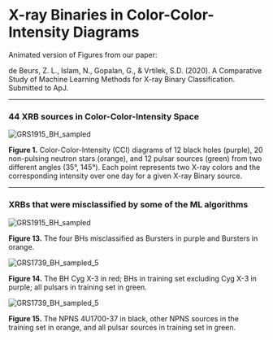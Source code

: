 # X-ray Binaries in Color-Color-Intensity Diagrams

Animated version of Figures from our paper: 

de Beurs, Z. L., Islam, N., Gopalan, G., & Vrtilek, S.D. (2020). A Comparative Study of Machine Learning Methods for X-ray Binary Classification. Submitted to ApJ.

----
### 44 XRB sources in Color-Color-Intensity Space

![GRS1915_BH_sampled](44XRBSources.gif) 

**Figure 1.** Color-Color-Intensity (CCI) diagrams of 12 black holes (purple), 20 non-pulsing neutron stars (orange), and 12 pulsar sources (green) from two different angles (35°, 145°). Each point represents two X-ray colors and the corresponding intensity over one day for a given X-ray Binary source.

----
### XRBs that were misclassified by some of the ML algorithms

![GRS1915_BH_sampled](BHs_classified_as_NS_sampled.gif)

**Figure 13.** The four BHs misclassified as Bursters in purple and Bursters in orange.


![GRS1739_BH_sampled_5](CygX-3_BH_PS_Red_sampled.gif)

**Figure 14.** The BH Cyg X-3 in red; BHs in training set excluding Cyg X-3 in purple; all pulsars in training set in green. 


![GRS1739_BH_sampled_5](4U1700-37_NS_PS_Black_sampled.gif)

**Figure 15.** The NPNS 4U1700-37 in black, other NPNS sources in the training set in orange, and all pulsar sources in training set in green.
